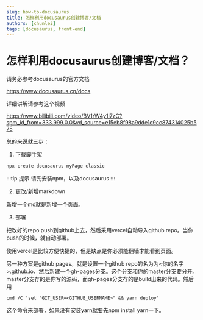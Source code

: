 ```yaml
---
slug: how-to-docusaurus
title: 怎样利用docusaurus创建博客/文档
authors: [chunlei]
tags: [docusaurus, front-end]
---
```


# 怎样利用docusaurus创建博客/文档？

请务必参考docusaurus的官方文档

https://www.docusaurus.cn/docs

详细讲解请参考这个视频

https://www.bilibili.com/video/BV1rW4y1i7zC?spm_id_from=333.999.0.0&vd_source=e15eb8f98a9dde1c9cc874314025b575


总的来说就三步：
1. 下载脚手架
```javascript
npx create-docusaurus myPage classic
```
:::tip 提示
请先安装npm，以及docusaurus
:::

2. 更改/新增markdown

新增一个md就是新增一个页面。

3. 部署

把改好的repo push到github上去，然后采用vercel自动导入github repo。当你push的时候，就自动部署。



使用vercel是比较方便快捷的，但是缺点是你必须能翻墙才能看到页面。



另一种方案是github pages。就是设置一个github repo的名为为<你的名字>.github.io，然后新建一个gh-pages分支。这个分支和你的master分支要分开。master分支存的是你写的源码，而gh-pages分支存的是build出来的代码。然后用

```
cmd /C 'set "GIT_USER=<GITHUB_USERNAME>" && yarn deploy'
```

这个命令来部署，如果没有安装yarn就要先npm install yarn一下。

